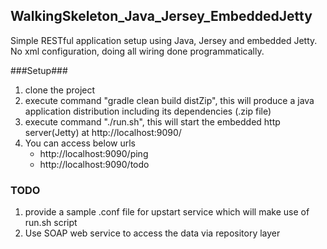 WalkingSkeleton_Java_Jersey_EmbeddedJetty
-----------------------------------------
Simple RESTful application setup using Java, Jersey and embedded Jetty.
No xml configuration, doing all wiring done programmatically.

###Setup###
1. clone the project
2. execute command "gradle clean build distZip", this will produce a java application distribution including its dependencies (.zip file)
3. execute command "./run.sh", this will start the embedded http server(Jetty) at http://localhost:9090/
4. You can access below urls
    * http://localhost:9090/ping
    * http://localhost:9090/todo

### TODO ###
1. provide a sample .conf file for upstart service which will make use of run.sh script
2. Use SOAP web service to access the data via repository layer

